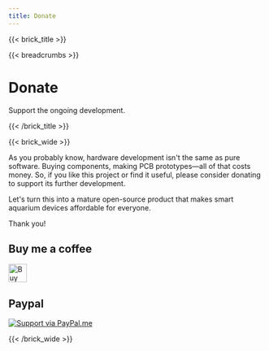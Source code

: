 ```yaml
---
title: Donate
---
```

{{< brick_title >}}

{{< breadcrumbs >}}

# Donate

Support the ongoing development.

{{< /brick_title >}}



{{< brick_wide >}}

As you probably know, hardware development isn't the same as pure software. Buying components, making PCB prototypes—all of that costs money. So, if you like this project or find it useful, please consider donating to support its further development. 

Let's turn this into a mature open-source product that makes smart aquarium devices affordable for everyone.

Thank you!

## Buy me a coffee

<a href='https://ko-fi.com/O5O2U4W4E' target='_blank'><img height='36' style='border:0px;height:36px;' src='https://storage.ko-fi.com/cdn/kofi3.png?v=3' border='0' alt='Buy Me a Coffee at ko-fi.com' /></a>

## Paypal

[![Support via PayPal.me](/uploads/illustrations/paypal_button.svg)](https://www.paypal.me/oldrev)


{{< /brick_wide >}}